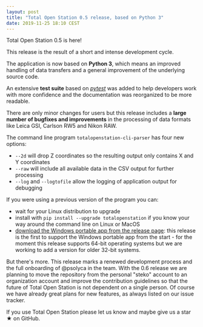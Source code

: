 ```yaml
---
layout: post
title: "Total Open Station 0.5 release, based on Python 3"
date: 2019-11-25 18:10 CEST
---
```


Total Open Station 0.5 is here!

This release is the result of a short and intense development cycle.

The application is now based on **Python 3**, which means an improved handling of data transfers and a general improvement of the underlying source code.

An extensive **test suite** based on _[pytest](http://pytest.org/)_ was added to help developers work with more confidence and the documentation was reorganized to be more readable.

There are only minor changes for users but this release includes a **large number of bugfixes and improvements** in the processing of data formats like Leica GSI, Carlson RW5 and Nikon RAW.

The command line program `totalopenstation-cli-parser` has four new options:

- `--2d` will drop Z coordinates so the resulting output only contains X and Y coordinates
- `--raw` will include all available data in the CSV output for further processing
- `--log` and `--logtofile` allow the logging of application output for debugging

If you were using a previous version of the program you can:

- wait for your Linux distribution to upgrade
- install with `pip install --upgrade totalopenstation` if you know your way around the command line on Linux or MacOS
- [download the Windows portable app from the release page](https://github.com/steko/totalopenstation/releases/tag/v0.5.0): this release is the first to support the Windows portable app from the start - for the moment this release supports 64-bit operating systems but we are working to add a version for older 32-bit systems.

But there's more. This release marks a renewed development process and the full onboarding of @psolyca in the team. With the 0.6 release we are planning to move the repository from the personal "steko" account to an organization account and improve the contribution guidelines so that the future of Total Open Station is not dependent on a single person. Of course we have already great plans for new features, as always listed on our issue tracker.

If you use Total Open Station please let us know and maybe give us a star ★ on GitHub.
